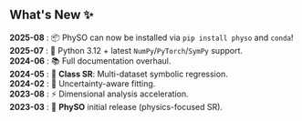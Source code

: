 ## What's New ✨  

**2025-08** : 📦 PhySO can now be installed via `pip install physo` and `conda`!  
**2025-07** : 🐍 Python 3.12 + latest `NumPy`/`PyTorch`/`SymPy` support.  
**2024-06** : 📚 Full documentation overhaul.  
**2024-05** : 🔬 **Class SR**: Multi-dataset symbolic regression.  
**2024-02** : 🎯 Uncertainty-aware fitting.  
**2023-08** : ⚡ Dimensional analysis acceleration.  
**2023-03** : 🌟 **PhySO** initial release (physics-focused SR).

